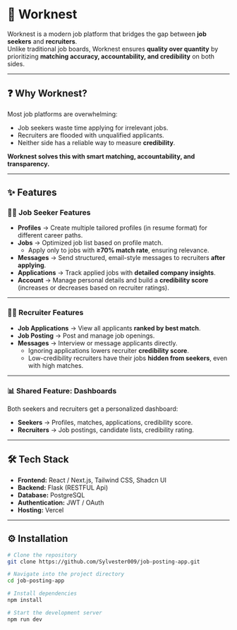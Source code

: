 # 🏢 Worknest

Worknest is a modern job platform that bridges the gap between **job seekers** and **recruiters**.  
Unlike traditional job boards, Worknest ensures **quality over quantity** by prioritizing **matching accuracy, accountability, and credibility** on both sides.  

---

## ❓ Why Worknest?

Most job platforms are overwhelming:
- Job seekers waste time applying for irrelevant jobs.  
- Recruiters are flooded with unqualified applicants.  
- Neither side has a reliable way to measure **credibility**.  

**Worknest solves this with smart matching, accountability, and transparency.**

---

## ✨ Features

### 👩‍💼 Job Seeker Features
- **Profiles** → Create multiple tailored profiles (in resume format) for different career paths.  
- **Jobs** → Optimized job list based on profile match.  
  - Apply only to jobs with **≥70% match rate**, ensuring relevance.  
- **Messages** → Send structured, email-style messages to recruiters **after applying**.  
- **Applications** → Track applied jobs with **detailed company insights**.  
- **Account** → Manage personal details and build a **credibility score** (increases or decreases based on recruiter ratings).  

---

### 🧑‍💼 Recruiter Features
- **Job Applications** → View all applicants **ranked by best match**.  
- **Job Posting** → Post and manage job openings.  
- **Messages** → Interview or message applicants directly.  
  - Ignoring applications lowers recruiter **credibility score**.  
  - Low-credibility recruiters have their jobs **hidden from seekers**, even with high matches.  

---

### 📊 Shared Feature: Dashboards
Both seekers and recruiters get a personalized dashboard:
- **Seekers** → Profiles, matches, applications, credibility score.  
- **Recruiters** → Job postings, candidate lists, credibility rating.  

---

## 🛠️ Tech Stack
- **Frontend:** React / Next.js, Tailwind CSS, Shadcn UI  
- **Backend:** Flask (RESTFUL Api) 
- **Database:** PostgreSQL  
- **Authentication:** JWT / OAuth  
- **Hosting:** Vercel 

---

## ⚙️ Installation

```bash
# Clone the repository
git clone https://github.com/Sylvester009/job-posting-app.git

# Navigate into the project directory
cd job-posting-app

# Install dependencies
npm install

# Start the development server
npm run dev